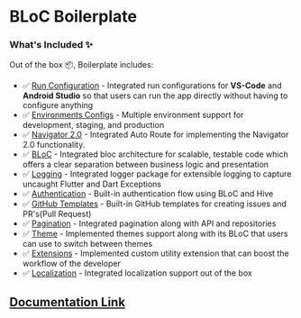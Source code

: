 # BLoC Boilerplate 

### What's Included ✨

Out of the box 📦, Boilerplate includes:

- ✅ [Run Configuration](run) - Integrated run configurations for **VS-Code** and **Android Studio** so that users can run the app directly without having to configure anything
- ✅ [Environments Configs](https://pub.dev/packages/envied) - Multiple environment support for development, staging, and production
- ✅ [Navigator 2.0](https://pub.dev/packages/auto_route) - Integrated Auto Route for implementing the 
Navigator 2.0 functionality.
- ✅ [BLoC](https://pub.dev/packages/flutter_bloc) - Integrated bloc architecture for scalable, testable code which offers a clear separation between business logic and presentation
- ✅ [Logging](https://pub.dev/packages/logger) - Integrated logger package for extensible logging to capture uncaught Flutter and Dart Exceptions
- ✅ [Authentication](https://pub.dev/packages/hive) - Built-in authentication flow using BLoC and Hive
- ✅ [GitHub Templates](github.com) - Built-in GitHub templates for creating issues and PR's(Pull Request)
- ✅ [Pagination](pagination) - Integrated pagination along with API and repositories
- ✅ [Theme](pagination) - Implemented themes support along with its BLoC that users can use to switch between themes
- ✅ [Extensions](extension) - Implemented custom utility extension that can boost the workflow of the developer
- ✅ [Localization](https://pub.dev/packages/easy_localization) - Integrated localization support out of the box


## [Documentation Link](https://cavin-7span.github.io/Dash-Docs/)
